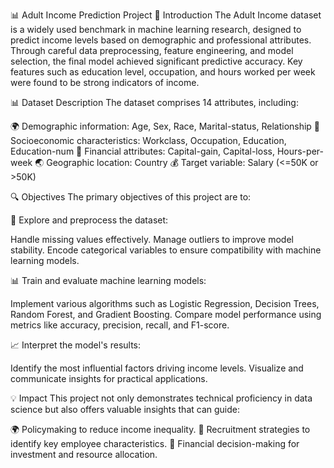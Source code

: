 📊 Adult Income Prediction Project
📖 Introduction
The Adult Income dataset is a widely used benchmark in machine learning research, designed to predict income levels based on demographic and professional attributes. Through careful data preprocessing, feature engineering, and model selection, the final model achieved significant predictive accuracy. Key features such as education level, occupation, and hours worked per week were found to be strong indicators of income.

📊 Dataset Description
The dataset comprises 14 attributes, including:

🌍 Demographic information: Age, Sex, Race, Marital-status, Relationship
💼 Socioeconomic characteristics: Workclass, Occupation, Education, Education-num
💸 Financial attributes: Capital-gain, Capital-loss, Hours-per-week
🌏 Geographic location: Country
💰 Target variable: Salary (<=50K or >50K)

🔍 Objectives
The primary objectives of this project are to:


🔢 Explore and preprocess the dataset:

Handle missing values effectively.
Manage outliers to improve model stability.
Encode categorical variables to ensure compatibility with machine learning models.


📊 Train and evaluate machine learning models:

Implement various algorithms such as Logistic Regression, Decision Trees, Random Forest, and Gradient Boosting.
Compare model performance using metrics like accuracy, precision, recall, and F1-score.


📈 Interpret the model's results:

Identify the most influential factors driving income levels.
Visualize and communicate insights for practical applications.


💡 Impact
This project not only demonstrates technical proficiency in data science but also offers valuable insights that can guide:

🌍 Policymaking to reduce income inequality.
💼 Recruitment strategies to identify key employee characteristics.
💸 Financial decision-making for investment and resource allocation.

